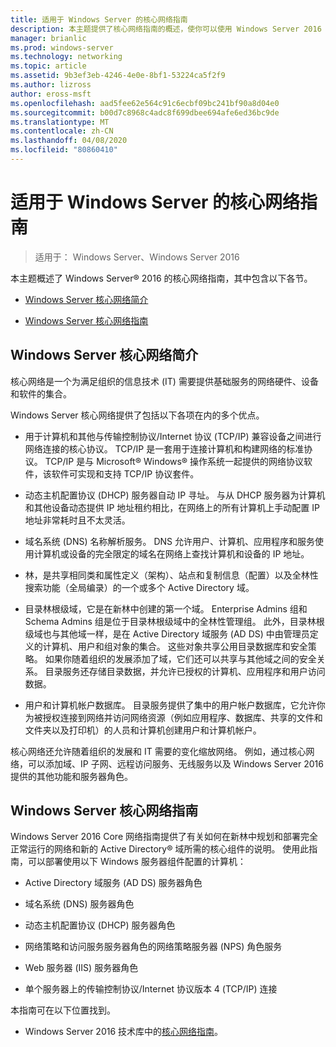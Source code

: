 ```yaml
---
title: 适用于 Windows Server 的核心网络指南
description: 本主题提供了核心网络指南的概述，使你可以使用 Windows Server 2016 在新林中规划和部署完全正常运行的网络和新的 Active Directory 域所需的核心组件。
manager: brianlic
ms.prod: windows-server
ms.technology: networking
ms.topic: article
ms.assetid: 9b3ef3eb-4246-4e0e-8bf1-53224ca5f2f9
ms.author: lizross
author: eross-msft
ms.openlocfilehash: aad5fee62e564c91c6ecbf09bc241bf90a8d04e0
ms.sourcegitcommit: b00d7c8968c4adc8f699dbee694afe6ed36bc9de
ms.translationtype: MT
ms.contentlocale: zh-CN
ms.lasthandoff: 04/08/2020
ms.locfileid: "80860410"
---
```

# <a name="core-network-guidance-for-windows-server"></a>适用于 Windows Server 的核心网络指南

>适用于： Windows Server、Windows Server 2016

本主题概述了 Windows Server&reg; 2016 的核心网络指南，其中包含以下各节。  
  
-   [Windows Server 核心网络简介](#bkmk_intro)  
  
-   [Windows Server 核心网络指南](#bkmk_core)  
  
## <a name="introduction-to-the-windows-server-core-network"></a><a name="bkmk_intro"></a>Windows Server 核心网络简介

核心网络是一个为满足组织的信息技术 (IT) 需要提供基础服务的网络硬件、设备和软件的集合。

Windows Server 核心网络提供了包括以下各项在内的多个优点。

- 用于计算机和其他与传输控制协议/Internet 协议 (TCP/IP) 兼容设备之间进行网络连接的核心协议。 TCP/IP 是一套用于连接计算机和构建网络的标准协议。 TCP/IP 是与 Microsoft&reg; Windows&reg; 操作系统一起提供的网络协议软件，该软件可实现和支持 TCP/IP 协议套件。

- 动态主机配置协议 (DHCP) 服务器自动 IP 寻址。 与从 DHCP 服务器为计算机和其他设备动态提供 IP 地址租约相比，在网络上的所有计算机上手动配置 IP 地址非常耗时且不太灵活。

- 域名系统 (DNS) 名称解析服务。 DNS 允许用户、计算机、应用程序和服务使用计算机或设备的完全限定的域名在网络上查找计算机和设备的 IP 地址。

- 林，是共享相同类和属性定义（架构）、站点和复制信息（配置）以及全林性搜索功能（全局编录）的一个或多个 Active Directory 域。

- 目录林根级域，它是在新林中创建的第一个域。 Enterprise Admins 组和 Schema Admins 组是位于目录林根级域中的全林性管理组。 此外，目录林根级域也与其他域一样，是在 Active Directory 域服务 (AD DS) 中由管理员定义的计算机、用户和组对象的集合。 这些对象共享公用目录数据库和安全策略。 如果你随着组织的发展添加了域，它们还可以共享与其他域之间的安全关系。 目录服务还存储目录数据，并允许已授权的计算机、应用程序和用户访问数据。

- 用户和计算机帐户数据库。 目录服务提供了集中的用户帐户数据库，它允许你为被授权连接到网络并访问网络资源（例如应用程序、数据库、共享的文件和文件夹以及打印机）的人员和计算机创建用户和计算机帐户。

核心网络还允许随着组织的发展和 IT 需要的变化缩放网络。 例如，通过核心网络，可以添加域、IP 子网、远程访问服务、无线服务以及 Windows Server 2016 提供的其他功能和服务器角色。

## <a name="core-network-guide-for-windows-server"></a><a name="bkmk_core"></a>Windows Server 核心网络指南

Windows Server 2016 Core 网络指南提供了有关如何在新林中规划和部署完全正常运行的网络和新的 Active Directory&reg; 域所需的核心组件的说明。 使用此指南，可以部署使用以下 Windows 服务器组件配置的计算机：

- Active Directory 域服务 (AD DS) 服务器角色

- 域名系统 (DNS) 服务器角色

- 动态主机配置协议 (DHCP) 服务器角色

- 网络策略和访问服务服务器角色的网络策略服务器 (NPS) 角色服务

- Web 服务器 (IIS) 服务器角色

- 单个服务器上的传输控制协议/Internet 协议版本 4 (TCP/IP) 连接

本指南可在以下位置找到。

- Windows Server 2016 技术库中的[核心网络指南](../core-network-guide/Core-Network-Guide.md)。
  


